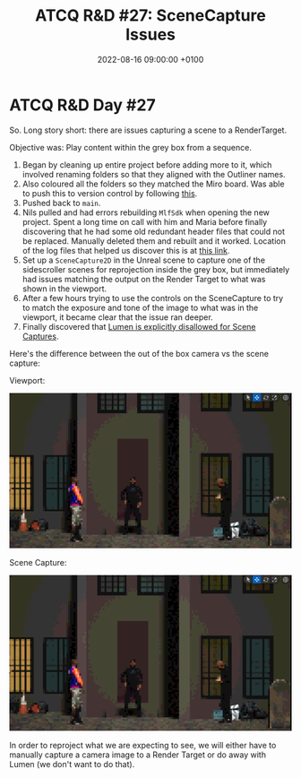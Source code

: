 ﻿---
layout: post 
title:  "ATCQ R&D #27: SceneCapture Issues"
date:   2022-08-16 09:00:00 +0100 
categories: [unreal, atcq]
---

# ATCQ R&D Day #27

So. Long story short: there are issues capturing a scene to a RenderTarget.

Objective was: Play content within the grey box from a sequence.

1. Began by cleaning up entire project before adding more to it, which involved renaming folders so that they aligned with the Outliner names.
2. Also coloured all the folders so they matched the Miro board. Was able to push this to version control by following [this](https://forums.unrealengine.com/t/sync-folder-colors-across-source-control/345120/4).
3. Pushed back to `main`.
4. Nils pulled and had errors rebuilding `MlfSdk` when opening the new project. Spent a long time on call with him and Maria before finally discovering that he had some old redundant header files that could not be replaced. Manually deleted them and rebuilt and it worked. Location of the log files that helped us discover this is at [this link](https://community.gamedev.tv/t/could-not-be-compiled-try-rebuilding-from-source-manually/7953/25).
5. Set up a `SceneCapture2D` in the Unreal scene to capture one of the sidescroller scenes for reprojection inside the grey box, but immediately had issues matching the output on the Render Target to what was shown in the viewport.
6. After a few hours trying to use the controls on the SceneCapture to try to match the exposure and tone of the image to what was in the viewport, it became clear that the issue ran deeper.
7. Finally discovered that [Lumen is explicitly disallowed for Scene Captures](https://forums.unrealengine.com/t/scene-capture-component-not-capturing-lumen-global-illumination/249871/12).

Here's the difference between the out of the box camera vs the scene capture:

Viewport:

<a href="/docs/assets/images/atcq-r-d/scenecap_vs_viewport (1).png">
<img src="/docs/assets/images/atcq-r-d/scenecap_vs_viewport (1).png" width="600" alt="viewport">
</a>

Scene Capture:

<a href="/docs/assets/images/atcq-r-d/scenecap_vs_viewport (1).png">
<img src="/docs/assets/images/atcq-r-d/scenecap_vs_viewport (1).png" width="600" alt="scene capture">
</a>

In order to reproject what we are expecting to see, we will either have to manually capture a camera image to a Render Target or do away with Lumen (we don't want to do that).

